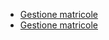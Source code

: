- [Gestione matricole](Sorgenti/MB/DOC_OGG/P_BRTM01)
- [Gestione matricole](Sorgenti/MB/DOC_OGG/P_BRTM51)
